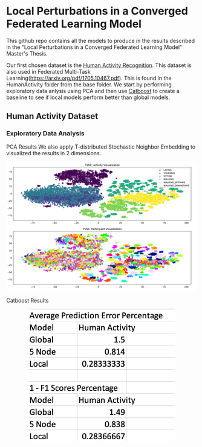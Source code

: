 # Local Perturbations in a Converged Federated Learning Model

This github repo contains all the models to produce in the results described in the "Local Perturbations in a Converged Federated Learning Model" Master's Thesis.

Our first chosen dataset is the [Human Activity Recognition](https://archive.ics.uci.edu/ml/datasets/human+activity+recognition+using+smartphones).
This dataset is also used in Federated Multi-Task Learning(https://arxiv.org/pdf/1705.10467.pdf). This is found in the HumanActivity folder from the base folder.
We start by performing exploratory data anlysis using PCA and then use [Catboost](https://github.com/catboost/catboost) to create a baseline to see if local models perform better than global models.

## Human Activity Dataset

### Exploratory Data Analysis

PCA Results We also apply T-distributed Stochastic Neighbor Embedding to visualized the results in 2 dimensions. 

<p align="center">
  <img src="https://github.com/JiahanLiu/HumanActivityFederated/blob/master/eda/results/PCA.png">
</p>

Catboost Results

<p align="center">
  <img src="https://github.com/JiahanLiu/HumanActivityFederated/blob/master/eda/results/CatboostResults.png">
</p>


